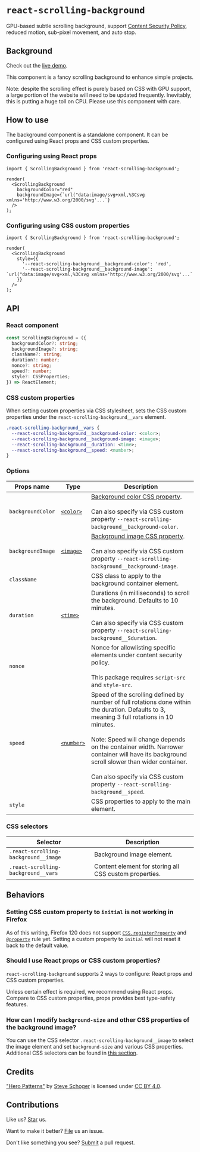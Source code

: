 # `react-scrolling-background`

GPU-based subtle scrolling background, support [Content Security Policy](https://developer.mozilla.org/en-US/docs/Web/HTTP/CSP), reduced motion, sub-pixel movement, and auto stop.

## Background

Check out the [live demo](https://compulim.github.io/react-scrolling-background/).

This component is a fancy scrolling background to enhance simple projects.

Note: despite the scrolling effect is purely based on CSS with GPU support, a large portion of the website will need to be updated frequently. Inevitably, this is putting a huge toll on CPU. Please use this component with care.

## How to use

The background component is a standalone component. It can be configured using React props and CSS custom properties.

### Configuring using React props

```tsx
import { ScrollingBackground } from 'react-scrolling-background';

render(
  <ScrollingBackground
    backgroundColor="red"
    backgroundImage={`url("data:image/svg+xml,%3Csvg xmlns='http://www.w3.org/2000/svg'...`}
  />
);
```

### Configuring using CSS custom properties

```tsx
import { ScrollingBackground } from 'react-scrolling-background';

render(
  <ScrollingBackground
    style={{
      '--react-scrolling-background__background-color': 'red',
      '--react-scrolling-background__background-image': `url("data:image/svg+xml,%3Csvg xmlns='http://www.w3.org/2000/svg'...`
    }}
  />
);
```

## API

### React component

```ts
const ScrollingBackground = ({
  backgroundColor?: string;
  backgroundImage?: string;
  className?: string;
  duration?: number;
  nonce?: string;
  speed?: number;
  style?: CSSProperties;
}) => ReactElement;
```

### CSS custom properties

When setting custom properties via CSS stylesheet, sets the CSS custom properties under the `react-scrolling-background__vars` element.

```css
.react-scrolling-background__vars {
  --react-scrolling-background__background-color: <color>;
  --react-scrolling-background__background-image: <image>;
  --react-scrolling-background__duration: <time>;
  --react-scrolling-background__speed: <number>;
}
```

### Options

| Props name        | Type                                                                      | Description                                                                                                                                                                                                                                                                                                                                                                               |
| ----------------- | ------------------------------------------------------------------------- | ----------------------------------------------------------------------------------------------------------------------------------------------------------------------------------------------------------------------------------------------------------------------------------------------------------------------------------------------------------------------------------------- |
| `backgroundColor` | [`<color>`](https://developer.mozilla.org/en-US/docs/Web/CSS/color_value) | [Background color CSS property](https://developer.mozilla.org/en-US/docs/Web/CSS/background-color).<br /><br />Can also specify via CSS custom property `--react-scrolling-background__background-color`.                                                                                                                                                                                 |
| `backgroundImage` | [`<image>`](https://developer.mozilla.org/en-US/docs/Web/CSS/image)       | [Background image CSS property](https://developer.mozilla.org/en-US/docs/Web/CSS/background-image).<br /><br />Can also specify via CSS custom property `--react-scrolling-background__background-image`.                                                                                                                                                                                 |
| `className`       |                                                                           | CSS class to apply to the background container element.                                                                                                                                                                                                                                                                                                                                   |
| `duration`        | [`<time>`](https://developer.mozilla.org/en-US/docs/Web/CSS/time)         | Durations (in milliseconds) to scroll the background. Defaults to 10 minutes.<br /><br />Can also specify via CSS custom property `--react-scrolling-background__Sduration`.                                                                                                                                                                                                              |
| `nonce`           |                                                                           | Nonce for allowlisting specific elements under content security policy.<br /><br />This package requires `script-src` and `style-src`.                                                                                                                                                                                                                                                    |
| `speed`           | [`<number>`](https://developer.mozilla.org/en-US/docs/Web/CSS/number)     | Speed of the scrolling defined by number of full rotations done within the duration. Defaults to 3, meaning 3 full rotations in 10 minutes.<br /><br />Note: Speed will change depends on the container width. Narrower container will have its background scroll slower than wider container.<br /><br />Can also specify via CSS custom property `--react-scrolling-background__speed`. |
| `style`           |                                                                           | CSS properties to apply to the main element.                                                                                                                                                                                                                                                                                                                                              |

### CSS selectors

| Selector                             | Description                                            |
| ------------------------------------ | ------------------------------------------------------ |
| `.react-scrolling-background__image` | Background image element.                              |
| `.react-scrolling-background__vars`  | Content element for storing all CSS custom properties. |

## Behaviors

### Setting CSS custom property to `initial` is not working in Firefox

As of this writing, Firefox 120 does not support [`CSS.registerProperty`](https://developer.mozilla.org/en-US/docs/Web/API/CSS/registerProperty_static) and [`@property`](https://developer.mozilla.org/en-US/docs/Web/CSS/@property) rule yet. Setting a custom property to `initial` will not reset it back to the default value.

### Should I use React props or CSS custom properties?

`react-scrolling-background` supports 2 ways to configure: React props and CSS custom properties.

Unless certain effect is required, we recommend using React props. Compare to CSS custom properties, props provides best type-safety features.

### How can I modify `background-size` and other CSS properties of the background image?

You can use the CSS selector `.react-scrolling-background__image` to select the image element and set `background-size` and various CSS properties. Additional CSS selectors can be found in [this section](#css-selectors).

## Credits

["Hero Patterns"](https://heropatterns.com/) by [Steve Schoger](https://twitter.com/steveschoger) is licensed under [CC BY 4.0](http://creativecommons.org/licenses/by/4.0/).

## Contributions

Like us? [Star](https://github.com/compulim/react-scrolling-background/stargazers) us.

Want to make it better? [File](https://github.com/compulim/react-scrolling-background/issues) us an issue.

Don't like something you see? [Submit](https://github.com/compulim/react-scrolling-background/pulls) a pull request.
